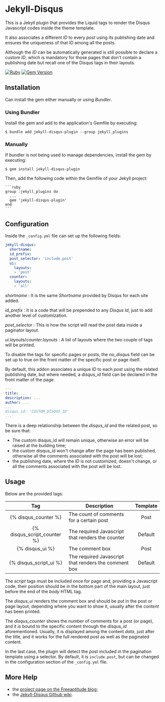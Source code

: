 # Jekyll-Disqus

This is a Jekyll plugin that provides the Liquid tags to render the Disqus Javascript codes inside the
theme template.

It also associates a different *ID* to every *post* using its publishing date and ensures the uniqueness
of that ID among all the posts.

Although the *ID* can be automatically generated is still possible to declare a custom *ID*, which is 
mandatory for those pages that don't contain a publishing date but recall one of the Disqus tags in 
their layouts.

[![Ruby](https://github.com/fabiomux/jekyll-disqus-plugin/actions/workflows/main.yml/badge.svg)][wf_main]
[![Gem Version](https://badge.fury.io/rb/jekyll-disqus-plugin.svg)][gem_version]

## Installation

Can install the gem either manually or using *Bundler*.

### Using Bundler

Install the gem and add to the application's Gemfile by executing:

    $ bundle add jekyll-disqus-plugin --group jekyll_plugins

### Manually

If bundler is not being used to manage dependencies, install the gem by executing:

    $ gem install jekyll-disqus-plugin

Then, add the following code within the Gemfile of your Jekyll project:

    ```ruby
    group :jekyll_plugins do
      ...
      gem 'jekyll-disqus-plugin'
    end
    ```

## Configuration

Inside the `_config.yml` file can set up the following fields:
```yaml
jekyll-disqus:
  shortname:
  id_prefix: 
  post_selector: 'include.post'
  ui:
    layouts:
    - 'post'
  counter:
    layouts:
    - 'all'
```

*shortname*
: It is the same *Shortname* provided by Disqus for each site added.

*id_prefix*
: It is a code that will be prepended to any *Disqus Id*, just to add another level of customization.

*post_selector*
: This is how the script will read the post data inside a paginator layout.

*ui.layouts*/*counter.layouts*
: A list of layouts where the two couple of tags will be printed.

To disable the tags for specific pages or posts, the *no_disqus* field can be set up to true on the front
matter of the specific post or page itself.

By default, this addon associates a unique *ID* to each *post* using the related publishing date, but
where needed, a *disqus_id* field can be declared in the front matter of the page. 
```yaml
---
title: ...
description: ...
author: ...
...
disqus_id: 'CUSTOM_DISQUS_ID'
...
```

There is a deep relationship between the *disqus_id* and the related post, so be sure that:
- The custom disqus_id will remain unique, otherwise an error will be raised at the building time;
- the custom disqus_id won't change after the page has been published, otherwise all the comments
    associated with the post will be lost;
- the publishing date, where the *ID* is not customized, doesn't change, or all the comments associated
    with the post will be lost.

## Usage

Below are the provided tags:

|            Tag              |                      Description                    | Template |
|:---------------------------:|-----------------------------------------------------|:--------:|
| {% disqus_counter %}        |The count of comments for a certain post             |   Post   |
| {% disqus_script_counter %} |The required Javascript that renders the counter     |  Default |
| {% disqus_ui %}             |The comment box                                      |   Post   |
| {% disqus_script_ui %}      |The required Javascript that renders the comment box |  Default |

The *script* tags must be included once for page and, providing a Javascript code, their position should
be in the bottom part of the main layout, just before the end of the *body* HTML tag.

The *disqus_ui* renders the comment box and should be put in the post or page layout, depending
where you want to show it, usually after the *content* has been printed.

The *disqus_counter* shows the number of comments for a  post (or page), and it is 
bound to the specific content through the *disqus_id* aforementioned.
Usually, it is displayed among the content *data*, just after the title, and it works for the full
rendered post as well as the paginated content.

In the last case, the plugin will detect the post included in the pagination template using a selector.
By default, it is `include.post`, but can be changed in the configuration section of the `_config.yml`
file.

## More Help

- the [project page on the Freeaptitude blog][project_page];
- the [Jekyll-Disqus Github wiki][jekyll_disqus_wiki].

[project_page]: https://freeaptitude.altervista.org/projects/jekyll-disqus.html "Project page on the Freeaptitude blog"
[jekyll_disqus_wiki]: https://github.com/fabiomux/jekyll-disqus-plugin/wiki "Jekyll-Disqus wiki page on GitHub"
[wf_main]: https://github.com/fabiomux/jekyll-disqus-plugin/actions/workflows/main.yml
[gem_version]: https://badge.fury.io/rb/jekyll-disqus-plugin
